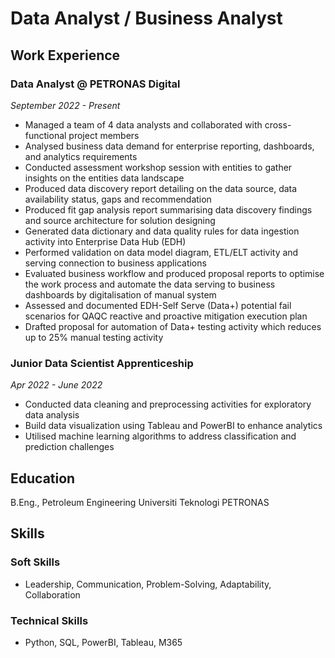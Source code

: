 # Data Analyst / Business Analyst
## Work Experience
### **Data Analyst @ PETRONAS Digital**
_September 2022 - Present_ 
- Managed a team of 4 data analysts and collaborated with cross-functional project members
- Analysed business data demand for enterprise reporting, dashboards, and analytics requirements
- Conducted assessment workshop session with entities to gather insights on the entities data landscape
- Produced data discovery report detailing on the data source, data availability status, gaps and recommendation
- Produced fit gap analysis report summarising data discovery findings and source architecture for solution designing
- Generated data dictionary and data quality rules for data ingestion activity into Enterprise Data Hub (EDH)
- Performed validation on data model diagram, ETL/ELT activity and serving connection to business applications
- Evaluated business workflow and produced proposal reports to optimise the work process and automate the data serving to business dashboards by digitalisation of manual system
- Assessed and documented EDH-Self Serve (Data+) potential fail scenarios for QAQC reactive and proactive mitigation execution plan
- Drafted proposal for automation of Data+ testing activity which reduces up to 25% manual testing activity

### **Junior Data Scientist Apprenticeship**
_Apr 2022 - June 2022_
- Conducted data cleaning and preprocessing activities for exploratory data analysis
- Build data visualization using Tableau and PowerBI to enhance analytics
- Utilised machine learning algorithms to address classification and prediction challenges

## Education
B.Eng., Petroleum Engineering
Universiti Teknologi PETRONAS

## Skills
### **Soft Skills**
- Leadership, Communication, Problem-Solving, Adaptability, Collaboration

### **Technical Skills**
- Python, SQL, PowerBI, Tableau, M365
